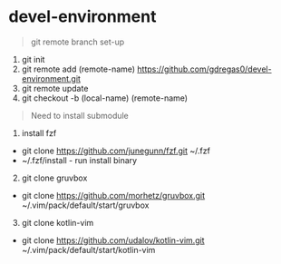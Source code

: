 # devel-environment    

> git remote branch set-up   
1. git init 
2. git remote add (remote-name) https://github.com/gdregas0/devel-environment.git   
3. git remote update   
4. git checkout -b (local-name) (remote-name)    

> Need to install submodule   
1. install fzf
- git clone https://github.com/junegunn/fzf.git ~/.fzf
- ~/.fzf/install   - run install binary

2. git clone gruvbox
- git clone https://github.com/morhetz/gruvbox.git ~/.vim/pack/default/start/gruvbox

3. git clone kotlin-vim
- git clone https://github.com/udalov/kotlin-vim.git ~/.vim/pack/default/start/kotlin-vim
